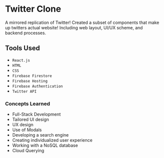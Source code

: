 # Twitter Clone
A mirrored replication of Twitter! Created a subset of components that make up twitters actual website! Including web layout, UI/UX scheme, and backend processes.  
## Tools Used
* `React.js`
* `HTML`
* `CSS`
* `Firebase Firestore`
* `Firebase Hosting`
* `Firebase Authentication`
* `Twitter API` 

### Concepts Learned
* Full-Stack Development
* Tailored UI design
* UX design
* Use of Modals
* Developing a search engine
* Creating individualized user experience
* Working with a NoSQL database
* Cloud Querying 
